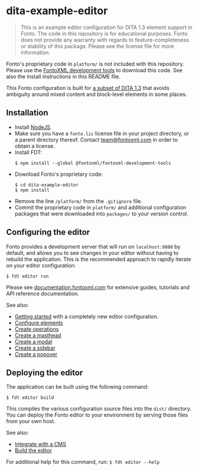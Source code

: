 # dita-example-editor

> This is an example editor configuration for DITA 1.3 element support in Fonto. The code in this repository is for
  educational purposes. Fonto does not provide any warranty with regards to feature-completeness or stability of this
  package. Please see the license file for more information.

Fonto's proprietary code in `platform/` is not included with this repository. Please use the [FontoXML
development tools](https://www.npmjs.com/package/@fontoxml/fontoxml-development-tools) to download this code. See also
the install instructions in this README file.

This Fonto configuration is built for [a subset of DITA 1.3](https://github.com/fontoxml/dita-example-schema-bundle)
that avoids ambiguity around mixed content and block-level elements in some places.


## Installation

- Install [NodeJS](https://nodejs.org).
- Make sure you have a `fonto.lic` license file in your project directory, or a parent directory thereof. Contact
  [team@fontoxml.com](team@fontoxml.com) in order to obtain a license.
- Install FDT:
  ```
  $ npm install --global @fontoxml/fontoxml-development-tools
  ```
- Download Fonto's proprietary code:
  ```
  $ cd dita-example-editor
  $ npm install
  ```
- Remove the line `/platform/` from the `.gitignore` file.
- Commit the proprietary code in `platform/` and additional configuration packages that were downloaded into `packages/`
  to your version control.


## Configuring the editor

Fonto provides a development server that will run on `localhost:8080` by default, and allows you to see changes in your
editor without having to rebuild the application. This is the recommended approach to rapidly iterate on your editor
configuration:

```
$ fdt editor run
```

Please see [documentation.fontoxml.com](https://documentation.fontoxml.com/) for extensive guides, tutorials and API
reference documentation.

See also:
- [Getting started](https://documentation.fontoxml.com/latest/getting-started-150f2719f456) with a completely
  new editor configuration.
- [Configure elements](https://documentation.fontoxml.com/latest/configure-elements-3ac02ec0c6c2)
- [Create operations](https://documentation.fontoxml.com/latest/create-operations-e21e00935929)
- [Create a masthead](https://documentation.fontoxml.com/latest/changing-the-masthead-76dec04281f6)
- [Create a modal](https://documentation.fontoxml.com/latest/create-a-modal-0ada3f0660ff)
- [Create a sidebar](https://documentation.fontoxml.com/latest/create-a-sidebar-f95a8dcab193)
- [Create a popover](https://documentation.fontoxml.com/latest/create-a-popover-fcd4f52edfbc)


## Deploying the editor

The application can be built using the following command:

```
$ fdt editor build
```

This compiles the various configuration source files into the `dist/` directory. You can deploy the Fonto editor to your
environment by serving those files from your own host.

See also:

- [Integrate with a CMS](https://documentation.fontoxml.com/latest/integrate-with-a-cms-c214d09ddcaa)
- [Build the editor](https://documentation.fontoxml.com/latest/build-the-editor-8a34176f9ce3)

For additional help for this command, run: `$ fdt editor --help`
